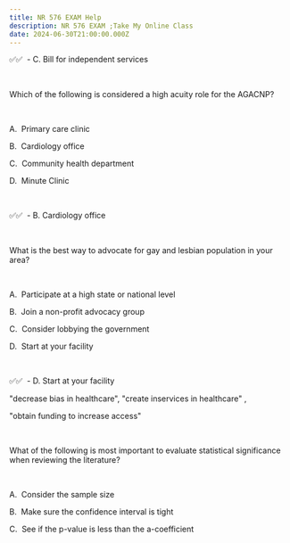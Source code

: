 ```yaml
---
title: NR 576 EXAM Help
description: NR 576 EXAM ;Take My Online Class
date: 2024-06-30T21:00:00.000Z
---
```


✅✅  - C. Bill for independent
services

 

Which of the
following is considered a high acuity role for the AGACNP?

 

A.  Primary care clinic

B.  Cardiology office

C.  Community health department

D.  Minute Clinic 

 

✅✅  - B. Cardiology office

 

What is the best
way to advocate for gay and lesbian population in your area?

 

A.  Participate at a high state or national level

B.  Join a non-profit advocacy group

C.  Consider lobbying the government

D.  Start at your facility 

 

✅✅  - D. Start at your facility

"decrease bias in healthcare",
"create inservices in healthcare" ,

"obtain
funding to increase access"

 

What of the
following is most important to evaluate statistical significance when reviewing
the literature?

 

A.  Consider the sample size

B.  Make sure the confidence interval is tight

C.  See if the p-value is less than the a-coefficient
